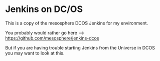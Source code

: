 # Jenkins on DC/OS
This is a copy of the mesosphere DCOS Jenkins for my environment.

You probably would rather go here --> https://github.com/mesosphere/jenkins-dcos

But if you are having trouble starting Jenkins from the Universe in DCOS you may want to look at this.
